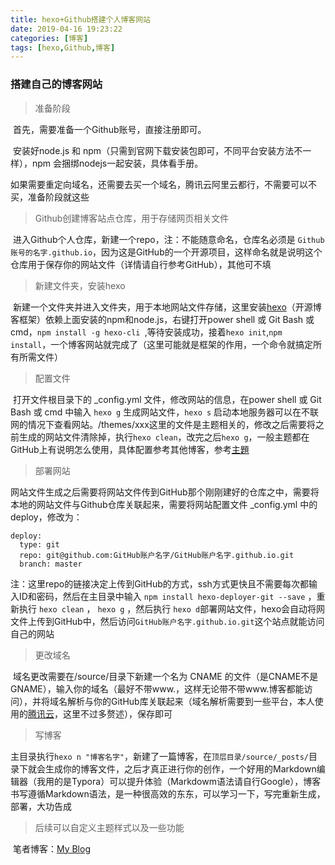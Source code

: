 ```yaml
---
title: hexo+Github搭建个人博客网站
date: 2019-04-16 19:23:22
categories: [博客]
tags: [hexo,Github,博客]
---
```

### 搭建自己的博客网站

<!-- more -->

>准备阶段

​		首先，需要准备一个Github账号，直接注册即可。

​		安装好node.js 和 npm（只需到官网下载安装包即可，不同平台安装方法不一样），npm 会捆绑nodejs一起安装，具体看手册。

​		如果需要重定向域名，还需要去买一个域名，腾讯云阿里云都行，不需要可以不买，准备阶段就这些

>Github创建博客站点仓库，用于存储网页相关文件

​		进入Github个人仓库，新建一个repo，注：不能随意命名，仓库名必须是  `Github账号的名字.github.io`，因为这是GitHub的一个开源项目，这样命名就是说明这个仓库用于保存你的网站文件（详情请自行参考GitHub），其他可不填

>新建文件夹，安装hexo

​		新建一个文件夹并进入文件夹，用于本地网站文件存储，这里安装[hexo](https://hexo.io/docs/index.html)（开源博客框架）依赖上面安装的npm和node.js，右键打开power shell 或 Git Bash 或 cmd，`npm install -g hexo-cli
`,等待安装成功，接着`hexo init`,`npm install`，一个博客网站就完成了（这里可能就是框架的作用，一个命令就搞定所有所需文件）

>配置文件

​		打开文件根目录下的 _config.yml 文件，修改网站的信息，在power shell 或 Git Bash 或 cmd 中输入 `hexo g` 生成网站文件，`hexo s` 启动本地服务器可以在不联网的情况下查看网站。/themes/xxx这里的文件是主题相关的，修改之后需要将之前生成的网站文件清除掉，执行`hexo clean`，改完之后`hexo g`，一般主题都在GitHub上有说明怎么使用，具体配置参考其他博客，参考[主題](https://hexo.io/zh-tw/docs/themes.html)

>部署网站

​		网站文件生成之后需要将网站文件传到GitHub那个刚刚建好的仓库之中，需要将本地的网站文件与Github仓库关联起来，需要将网站配置文件 _config.yml 中的deploy，修改为：
```
deploy:
  type: git
  repo: git@github.com:GitHub账户名字/GitHub账户名字.github.io.git
  branch: master
```
​		注：这里repo的链接决定上传到GitHub的方式，ssh方式更快且不需要每次都输入ID和密码，然后在主目录中输入 `npm install hexo-deployer-git --save` ，重新执行 `hexo clean` ， `hexo g` ，然后执行 `hexo d`部署网站文件，hexo会自动将网文件上传到GitHub中，然后访问`GitHub账户名字.github.io.git`这个站点就能访问自己的网站

>更改域名

​		域名更改需要在/source/目录下新建一个名为 CNAME 的文件（是CNAME不是GNAME），输入你的域名（最好不带www.，这样无论带不带www.博客都能访问），并将域名解析与你的GitHub库关联起来（域名解析需要到一些平台，本人使用的[腾讯云](https://cloud.tencent.com/document/product/302/3446)，这里不过多赘述），保存即可

>写博客

​		主目录执行`hexo n "博客名字"`，新建了一篇博客，在`顶层目录/source/_posts/`目录下就会生成你的博客文件，之后才真正进行你的创作，一个好用的Markdown编辑器（我用的是Typora）可以提升体验（Markdowm语法请自行Google），博客书写遵循Markdown语法，是一种很高效的东东，可以学习一下，写完重新生成，部署，大功告成

>后续可以自定义主题样式以及一些功能


​		笔者博客：[My Blog](https://www.jian1024.cn/)
